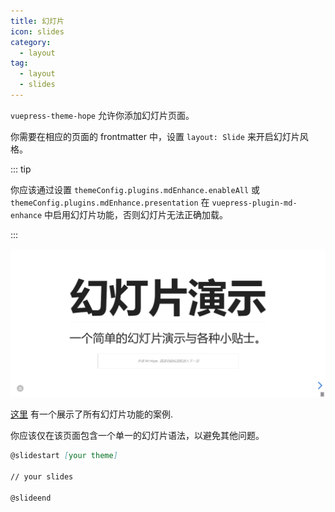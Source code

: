 ```yaml
---
title: 幻灯片
icon: slides
category:
  - layout
tag:
  - layout
  - slides
---
```


`vuepress-theme-hope` 允许你添加幻灯片页面。

你需要在相应的页面的 frontmatter 中，设置 `layout: Slide` 来开启幻灯片风格。

<!-- more -->

::: tip

你应该通过设置 `themeConfig.plugins.mdEnhance.enableAll` 或 `themeConfig.plugins.mdEnhance.presentation` 在 `vuepress-plugin-md-enhance` 中启用幻灯片功能，否则幻灯片无法正确加载。

:::

![幻灯片页截图](./assets/slides.png)

[这里](https://vuepress-theme-hope-demo.mrhope.site/zh/slides/) 有一个展示了所有幻灯片功能的案例.

你应该仅在该页面包含一个单一的幻灯片语法，以避免其他问题。

```md
@slidestart [your theme]

// your slides

@slideend
```
